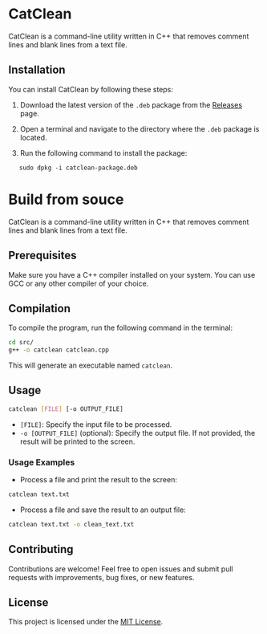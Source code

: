 # CatClean

CatClean is a command-line utility written in C++ that removes comment lines and blank lines from a text file.

## Installation

You can install CatClean by following these steps:

1. Download the latest version of the `.deb` package from the [Releases](https://github.com/kernelpanic2015/catclean/releases) page.

2. Open a terminal and navigate to the directory where the `.deb` package is located.

3. Run the following command to install the package:

```shell
   sudo dpkg -i catclean-package.deb

```

# Build from souce

CatClean is a command-line utility written in C++ that removes comment lines and blank lines from a text file.

## Prerequisites

Make sure you have a C++ compiler installed on your system. You can use GCC or any other compiler of your choice.

## Compilation

To compile the program, run the following command in the terminal:

```bash
cd src/
g++ -o catclean catclean.cpp 
```

This will generate an executable named `catclean`.

## Usage

```bash
catclean [FILE] [-o OUTPUT_FILE]
```

- `[FILE]`: Specify the input file to be processed.
- `-o [OUTPUT_FILE]` (optional): Specify the output file. If not provided, the result will be printed to the screen.

### Usage Examples

- Process a file and print the result to the screen:

```bash
catclean text.txt
```

- Process a file and save the result to an output file:

```bash
catclean text.txt -o clean_text.txt
```


## Contributing

Contributions are welcome! Feel free to open issues and submit pull requests with improvements, bug fixes, or new features.

## License

This project is licensed under the [MIT License](LICENSE).
